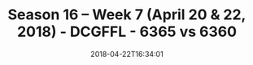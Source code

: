 ---
title: Season 16 – Week 7 (April 20 & 22, 2018) - DCGFFL - 6365 vs 6360
teams_score:
- team: 6365
  score: 28
- team: 6360
  score: 19
mvp: Lindsey Walton, Donald Mitchell
game-ball: Will Jackson, Bradley Williams
season: 16
week: 7
date: '2018-04-22T16:34:01'
pageid: season-16-week-7-april-20-22-2018-6365-vs-6360
---